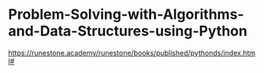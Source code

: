 # Problem-Solving-with-Algorithms-and-Data-Structures-using-Python
https://runestone.academy/runestone/books/published/pythonds/index.html#
